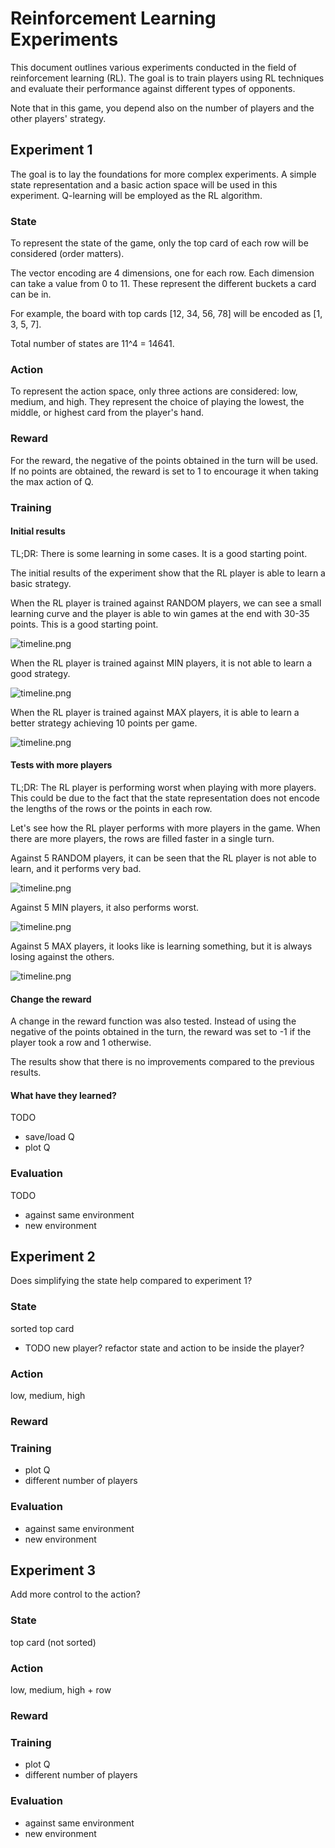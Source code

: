 # Reinforcement Learning Experiments

This document outlines various experiments conducted in the field of reinforcement learning (RL). 
The goal is to train players using RL techniques and evaluate their performance against different types of opponents.

Note that in this game, you depend also on the number of players and the other players' strategy.

## Experiment 1

The goal is to lay the foundations for more complex experiments.
A simple state representation and a basic action space will be used in this experiment.
Q-learning will be employed as the RL algorithm.

### State

To represent the state of the game, only the top card of each row will be considered (order matters).

The vector encoding are 4 dimensions, one for each row.
Each dimension can take a value from 0 to 11. 
These represent the different buckets a card can be in.

For example, the board with top cards [12, 34, 56, 78] will be encoded as [1, 3, 5, 7].

Total number of states are 11^4 = 14641.

### Action

To represent the action space, only three actions are considered: low, medium, and high.
They represent the choice of playing the lowest, the middle, or highest card from the player's hand.

### Reward

For the reward, the negative of the points obtained in the turn will be used.
If no points are obtained, the reward is set to 1 to encourage it when taking the max action of Q. 

### Training

#### Initial results

TL;DR: There is some learning in some cases. It is a good starting point.

The initial results of the experiment show that the RL player is able to learn a basic strategy.

When the RL player is trained against RANDOM players, 
we can see a small learning curve and the player is able to win games at the end with 30-35 points.
This is a good starting point.

![timeline.png](experiment_1/8-random_2-rl_1/timeline.png)

When the RL player is trained against MIN players, it is not able to learn a good strategy.

![timeline.png](experiment_1/9-min_2-rl_1/timeline.png)

When the RL player is trained against MAX players, it is able to learn a better strategy achieving 10 points per game.

![timeline.png](experiment_1/10-max_2-rl_1/timeline.png)

#### Tests with more players

TL;DR: The RL player is performing worst when playing with more players. 
This could be due to the fact that the state representation does not encode the lengths of the rows
or the points in each row.

Let's see how the RL player performs with more players in the game. 
When there are more players, the rows are filled faster in a single turn.

Against 5 RANDOM players, it can be seen that the RL player is not able to learn, and it performs very bad.

![timeline.png](experiment_1/11-random_5-rl_1/timeline.png)

Against 5 MIN players, it also performs worst.

![timeline.png](experiment_1/12-min_5-rl_1/timeline.png)

Against 5 MAX players, it looks like is learning something, but it is always losing against the others.

![timeline.png](experiment_1/13-max_5-rl_1/timeline.png)

#### Change the reward

A change in the reward function was also tested.
Instead of using the negative of the points obtained in the turn,
the reward was set to -1 if the player took a row and 1 otherwise.

The results show that there is no improvements compared to the previous results.

#### What have they learned?
TODO
- save/load Q
- plot Q

### Evaluation
TODO
- against same environment
- new environment

## Experiment 2

Does simplifying the state help compared to experiment 1?

### State

sorted top card
- TODO new player? refactor state and action to be inside the player?

### Action

low, medium, high

### Reward

### Training

- plot Q
- different number of players

### Evaluation

- against same environment
- new environment

## Experiment 3

Add more control to the action?

### State

top card (not sorted)

### Action

low, medium, high + row

### Reward

### Training

- plot Q
- different number of players

### Evaluation

- against same environment
- new environment